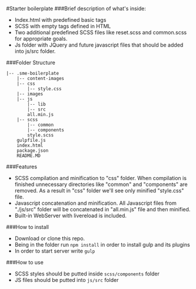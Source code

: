 #Starter boilerplate
###Brief description of what's inside:
* Index.html with predefined basic tags
* SCSS with empty tags defined in HTML
* Two additional predefined SCSS files like reset.scss and common.scss for appropriate goals.
* Js folder with JQuery and future javascript files that should be added into js/src folder.

###Folder Structure
```
|-- .sme-boilerplate
    |-- content-images
    |-- css
        |-- style.css
    |-- images
    |-- js
        |-- lib
        |-- src
        all.min.js
    |-- scss
        |-- common
        |-- components
        style.scss
    gulpfile.js
    index.html
    package.json
    README.MD
```

###Features
* SCSS compilation and minification to "css" folder. When compilation is finished unnecessary directories like "common" and "components" are removed. As a result in "css" folder we'll see only minified "style.css" file.
* Javascript concatenation and minification. All Javascript files from "./js/src" folder will be concatenated in "all.min.js" file and then minified.
* Built-in WebServer with livereload is included.

###How to install
* Download or clone this repo.
* Being in the folder run ```npm install``` in order to install gulp and its plugins
* In order to start server write `````gulp`````

###How to use
* SCSS styles should be putted inside ```scss/components``` folder
* JS files should be putted into ```js/src``` folder